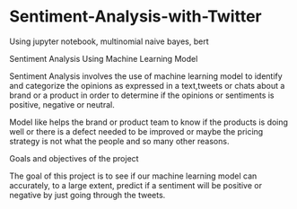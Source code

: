 # Sentiment-Analysis-with-Twitter
Using jupyter notebook, multinomial naive bayes, bert

Sentiment Analysis Using Machine Learning Model

Sentiment Analysis involves the use of machine learning model to identify and categorize the opinions as expressed in a text,tweets or chats about a brand or a product in order to determine if the opinions or sentiments is positive, negative or neutral.

Model like helps the brand or product team to know if the products is doing well or there is a defect needed to be improved or maybe the pricing strategy is not what the people and so many other reasons.

Goals and objectives of the project

The goal of this project is to see if our machine learning model can accurately, to a large extent, predict if a sentiment will be positive or negative by just going through the tweets.
